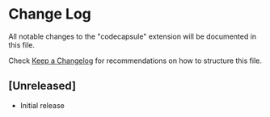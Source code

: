 # Change Log

All notable changes to the "codecapsule" extension will be documented in this file.

Check [Keep a Changelog](http://keepachangelog.com/) for recommendations on how to structure this file.

## [Unreleased]

- Initial release